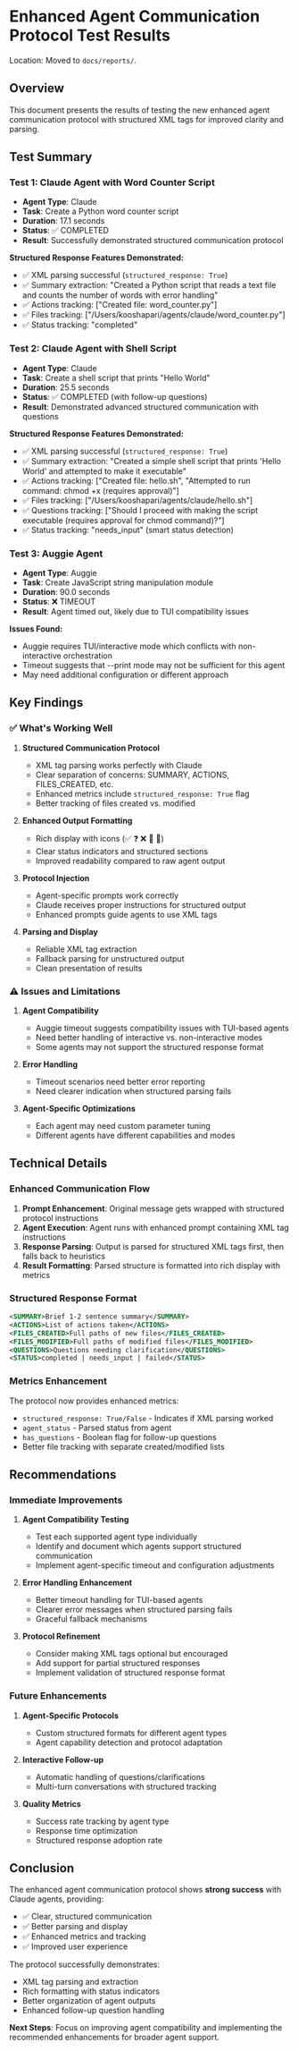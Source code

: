 # Enhanced Agent Communication Protocol Test Results
Location: Moved to `docs/reports/`.

## Overview
This document presents the results of testing the new enhanced agent communication protocol with structured XML tags for improved clarity and parsing.

## Test Summary

### Test 1: Claude Agent with Word Counter Script
- **Agent Type**: Claude
- **Task**: Create a Python word counter script
- **Duration**: 17.1 seconds
- **Status**: ✅ COMPLETED
- **Result**: Successfully demonstrated structured communication protocol

**Structured Response Features Demonstrated:**
- ✅ XML parsing successful (`structured_response: True`)
- ✅ Summary extraction: "Created a Python script that reads a text file and counts the number of words with error handling"
- ✅ Actions tracking: ["Created file: word_counter.py"]
- ✅ Files tracking: ["/Users/kooshapari/agents/claude/word_counter.py"]
- ✅ Status tracking: "completed"

### Test 2: Claude Agent with Shell Script
- **Agent Type**: Claude  
- **Task**: Create a shell script that prints "Hello World"
- **Duration**: 25.5 seconds
- **Status**: ✅ COMPLETED (with follow-up questions)
- **Result**: Demonstrated advanced structured communication with questions

**Structured Response Features Demonstrated:**
- ✅ XML parsing successful (`structured_response: True`)
- ✅ Summary extraction: "Created a simple shell script that prints 'Hello World' and attempted to make it executable"
- ✅ Actions tracking: ["Created file: hello.sh", "Attempted to run command: chmod +x (requires approval)"]
- ✅ Files tracking: ["/Users/kooshapari/agents/claude/hello.sh"]
- ✅ Questions tracking: ["Should I proceed with making the script executable (requires approval for chmod command)?"]
- ✅ Status tracking: "needs_input" (smart status detection)

### Test 3: Auggie Agent
- **Agent Type**: Auggie
- **Task**: Create JavaScript string manipulation module
- **Duration**: 90.0 seconds
- **Status**: ❌ TIMEOUT
- **Result**: Agent timed out, likely due to TUI compatibility issues

**Issues Found:**
- Auggie requires TUI/interactive mode which conflicts with non-interactive orchestration
- Timeout suggests that --print mode may not be sufficient for this agent
- May need additional configuration or different approach

## Key Findings

### ✅ What's Working Well

1. **Structured Communication Protocol**
   - XML tag parsing works perfectly with Claude
   - Clear separation of concerns: SUMMARY, ACTIONS, FILES_CREATED, etc.
   - Enhanced metrics include `structured_response: True` flag
   - Better tracking of files created vs. modified

2. **Enhanced Output Formatting**
   - Rich display with icons (✅ ❓ ❌ 📄 📝)
   - Clear status indicators and structured sections
   - Improved readability compared to raw agent output

3. **Protocol Injection**
   - Agent-specific prompts work correctly
   - Claude receives proper instructions for structured output
   - Enhanced prompts guide agents to use XML tags

4. **Parsing and Display**
   - Reliable XML tag extraction
   - Fallback parsing for unstructured output
   - Clean presentation of results

### ⚠️ Issues and Limitations

1. **Agent Compatibility**
   - Auggie timeout suggests compatibility issues with TUI-based agents
   - Need better handling of interactive vs. non-interactive modes
   - Some agents may not support the structured response format

2. **Error Handling**
   - Timeout scenarios need better error reporting
   - Need clearer indication when structured parsing fails

3. **Agent-Specific Optimizations**
   - Each agent may need custom parameter tuning
   - Different agents have different capabilities and modes

## Technical Details

### Enhanced Communication Flow

1. **Prompt Enhancement**: Original message gets wrapped with structured protocol instructions
2. **Agent Execution**: Agent runs with enhanced prompt containing XML tag instructions
3. **Response Parsing**: Output is parsed for structured XML tags first, then falls back to heuristics
4. **Result Formatting**: Parsed structure is formatted into rich display with metrics

### Structured Response Format

```xml
<SUMMARY>Brief 1-2 sentence summary</SUMMARY>
<ACTIONS>List of actions taken</ACTIONS>
<FILES_CREATED>Full paths of new files</FILES_CREATED>
<FILES_MODIFIED>Full paths of modified files</FILES_MODIFIED>
<QUESTIONS>Questions needing clarification</QUESTIONS>
<STATUS>completed | needs_input | failed</STATUS>
```

### Metrics Enhancement

The protocol now provides enhanced metrics:
- `structured_response: True/False` - Indicates if XML parsing worked
- `agent_status` - Parsed status from agent
- `has_questions` - Boolean flag for follow-up questions
- Better file tracking with separate created/modified lists

## Recommendations

### Immediate Improvements

1. **Agent Compatibility Testing**
   - Test each supported agent type individually
   - Identify and document which agents support structured communication
   - Implement agent-specific timeout and configuration adjustments

2. **Error Handling Enhancement**
   - Better timeout handling for TUI-based agents
   - Clearer error messages when structured parsing fails
   - Graceful fallback mechanisms

3. **Protocol Refinement**
   - Consider making XML tags optional but encouraged
   - Add support for partial structured responses
   - Implement validation of structured response format

### Future Enhancements

1. **Agent-Specific Protocols**
   - Custom structured formats for different agent types
   - Agent capability detection and protocol adaptation

2. **Interactive Follow-up**
   - Automatic handling of questions/clarifications
   - Multi-turn conversations with structured tracking

3. **Quality Metrics**
   - Success rate tracking by agent type
   - Response time optimization
   - Structured response adoption rate

## Conclusion

The enhanced agent communication protocol shows **strong success** with Claude agents, providing:

- ✅ Clear, structured communication
- ✅ Better parsing and display
- ✅ Enhanced metrics and tracking
- ✅ Improved user experience

The protocol successfully demonstrates:
- XML tag parsing and extraction
- Rich formatting with status indicators
- Better organization of agent outputs
- Enhanced follow-up question handling

**Next Steps**: Focus on improving agent compatibility and implementing the recommended enhancements for broader agent support.
